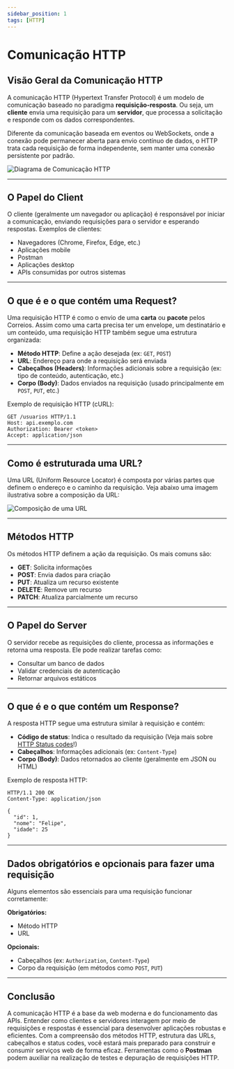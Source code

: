 ```yaml
---
sidebar_position: 1
tags: [HTTP]
---
```


# Comunicação HTTP

## Visão Geral da Comunicação HTTP

A comunicação HTTP (Hypertext Transfer Protocol) é um modelo de comunicação baseado no paradigma **requisição-resposta**. Ou seja, um **cliente** envia uma requisição para um **servidor**, que processa a solicitação e responde com os dados correspondentes.

Diferente da comunicação baseada em eventos ou WebSockets, onde a conexão pode permanecer aberta para envio contínuo de dados, o HTTP trata cada requisição de forma independente, sem manter uma conexão persistente por padrão.

![Diagrama de Comunicação HTTP](/img/http-diagram.png)

---

## O Papel do Client

O cliente (geralmente um navegador ou aplicação) é responsável por iniciar a comunicação, enviando requisições para o servidor e esperando respostas. Exemplos de clientes:

- Navegadores (Chrome, Firefox, Edge, etc.)
- Aplicações mobile
- Postman
- Aplicações desktop
- APIs consumidas por outros sistemas

---

## O que é e o que contém uma Request?

Uma requisição HTTP é como o envio de uma **carta** ou **pacote** pelos Correios. Assim como uma carta precisa ter um envelope, um destinatário e um conteúdo, uma requisição HTTP também segue uma estrutura organizada:

- **Método HTTP**: Define a ação desejada (ex: `GET`, `POST`)
- **URL**: Endereço para onde a requisição será enviada
- **Cabeçalhos (Headers)**: Informações adicionais sobre a requisição (ex: tipo de conteúdo, autenticação, etc.)
- **Corpo (Body)**: Dados enviados na requisição (usado principalmente em `POST`, `PUT`, etc.)

Exemplo de requisição HTTP (cURL):

```curl
GET /usuarios HTTP/1.1
Host: api.exemplo.com
Authorization: Bearer <token>
Accept: application/json
```

---

## Como é estruturada uma URL?

Uma URL (Uniform Resource Locator) é composta por várias partes que definem o endereço e o caminho da requisição. Veja abaixo uma imagem ilustrativa sobre a composição da URL:

![Composição de uma URL](/img/url-composition.png)

---

## Métodos HTTP

Os métodos HTTP definem a ação da requisição. Os mais comuns são:

- **GET**: Solicita informações
- **POST**: Envia dados para criação
- **PUT**: Atualiza um recurso existente
- **DELETE**: Remove um recurso
- **PATCH**: Atualiza parcialmente um recurso

---

## O Papel do Server

O servidor recebe as requisições do cliente, processa as informações e retorna uma resposta. Ele pode realizar tarefas como:

- Consultar um banco de dados
- Validar credenciais de autenticação
- Retornar arquivos estáticos

---

## O que é e o que contém um Response?

A resposta HTTP segue uma estrutura similar à requisição e contém:

- **Código de status**: Indica o resultado da requisição (Veja mais sobre [HTTP Status codes](https://developer.mozilla.org/pt-BR/docs/Web/HTTP/Status)!)
- **Cabeçalhos**: Informações adicionais (ex: `Content-Type`)
- **Corpo (Body)**: Dados retornados ao cliente (geralmente em JSON ou HTML)

Exemplo de resposta HTTP:

```curl
HTTP/1.1 200 OK
Content-Type: application/json

{
  "id": 1,
  "nome": "Felipe",
  "idade": 25
}
```

---

## Dados obrigatórios e opcionais para fazer uma requisição

Alguns elementos são essenciais para uma requisição funcionar corretamente:

**Obrigatórios:**

- Método HTTP
- URL

**Opcionais:**

- Cabeçalhos (ex: `Authorization`, `Content-Type`)
- Corpo da requisição (em métodos como `POST`, `PUT`)

---

## Conclusão

A comunicação HTTP é a base da web moderna e do funcionamento das APIs. Entender como clientes e servidores interagem por meio de requisições e respostas é essencial para desenvolver aplicações robustas e eficientes. Com a compreensão dos métodos HTTP, estrutura das URLs, cabeçalhos e status codes, você estará mais preparado para construir e consumir serviços web de forma eficaz. Ferramentas como o **Postman** podem auxiliar na realização de testes e depuração de requisições HTTP.
